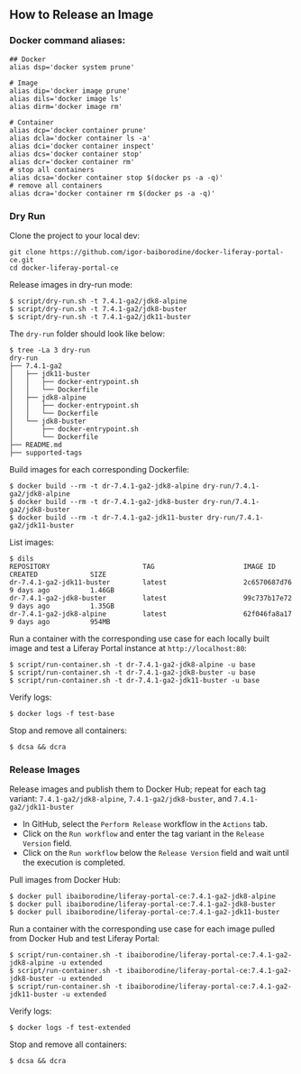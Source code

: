 ## How to Release an Image 

### Docker command aliases:
```shell
## Docker
alias dsp='docker system prune'

# Image
alias dip='docker image prune'
alias dils='docker image ls'
alias dirm='docker image rm'

# Container
alias dcp='docker container prune'
alias dcla='docker container ls -a'
alias dci='docker container inspect'
alias dcs='docker container stop'
alias dcr='docker container rm'
# stop all containers
alias dcsa='docker container stop $(docker ps -a -q)'
# remove all containers
alias dcra='docker container rm $(docker ps -a -q)'
```

### Dry Run
Clone the project to your local dev:
```shell
git clone https://github.com/igor-baiborodine/docker-liferay-portal-ce.git
cd docker-liferay-portal-ce
```

Release images in dry-run mode:
```shell
$ script/dry-run.sh -t 7.4.1-ga2/jdk8-alpine
$ script/dry-run.sh -t 7.4.1-ga2/jdk8-buster
$ script/dry-run.sh -t 7.4.1-ga2/jdk11-buster
```

The `dry-run` folder should look like below:
```shell
$ tree -La 3 dry-run
dry-run
├── 7.4.1-ga2
│   ├── jdk11-buster
│   │   ├── docker-entrypoint.sh
│   │   └── Dockerfile
│   ├── jdk8-alpine
│   │   ├── docker-entrypoint.sh
│   │   └── Dockerfile
│   └── jdk8-buster
│       ├── docker-entrypoint.sh
│       └── Dockerfile
├── README.md
├── supported-tags
```

Build images for each corresponding Dockerfile:
```shell
$ docker build --rm -t dr-7.4.1-ga2-jdk8-alpine dry-run/7.4.1-ga2/jdk8-alpine
$ docker build --rm -t dr-7.4.1-ga2-jdk8-buster dry-run/7.4.1-ga2/jdk8-buster
$ docker build --rm -t dr-7.4.1-ga2-jdk11-buster dry-run/7.4.1-ga2/jdk11-buster
```

List images:
```shell
$ dils
REPOSITORY                       TAG                      IMAGE ID            CREATED             SIZE
dr-7.4.1-ga2-jdk11-buster        latest                   2c6570687d76        9 days ago          1.46GB
dr-7.4.1-ga2-jdk8-buster         latest                   99c737b17e72        9 days ago          1.35GB
dr-7.4.1-ga2-jdk8-alpine         latest                   62f046fa8a17        9 days ago          954MB
```

Run a container with the corresponding use case for each locally built image and test a Liferay Portal instance at `http://localhost:80`:
```shell
$ script/run-container.sh -t dr-7.4.1-ga2-jdk8-alpine -u base
$ script/run-container.sh -t dr-7.4.1-ga2-jdk8-buster -u base
$ script/run-container.sh -t dr-7.4.1-ga2-jdk11-buster -u base
```

Verify logs:
```shell
$ docker logs -f test-base
```

Stop and remove all containers:
```shell
$ dcsa && dcra
```

### Release Images

Release images and publish them to Docker Hub; repeat for each tag variant: `7.4.1-ga2/jdk8-alpine`, `7.4.1-ga2/jdk8-buster`, and `7.4.1-ga2/jdk11-buster` 

* In GitHub, select the `Perform Release` workflow in the `Actions` tab.
* Click on the `Run workflow` and enter the tag variant in the `Release Version` field.
* Click on the `Run workflow` below the `Release Version` field and wait until the execution is completed.

Pull images from Docker Hub:
```shell
$ docker pull ibaiborodine/liferay-portal-ce:7.4.1-ga2-jdk8-alpine
$ docker pull ibaiborodine/liferay-portal-ce:7.4.1-ga2-jdk8-buster
$ docker pull ibaiborodine/liferay-portal-ce:7.4.1-ga2-jdk11-buster
```

Run a container with the corresponding use case for each image pulled from Docker Hub and test Liferay Portal:
```shell
$ script/run-container.sh -t ibaiborodine/liferay-portal-ce:7.4.1-ga2-jdk8-alpine -u extended
$ script/run-container.sh -t ibaiborodine/liferay-portal-ce:7.4.1-ga2-jdk8-buster -u extended
$ script/run-container.sh -t ibaiborodine/liferay-portal-ce:7.4.1-ga2-jdk11-buster -u extended
```

Verify logs:
```shell
$ docker logs -f test-extended
```

Stop and remove all containers:
```shell
$ dcsa && dcra
```
